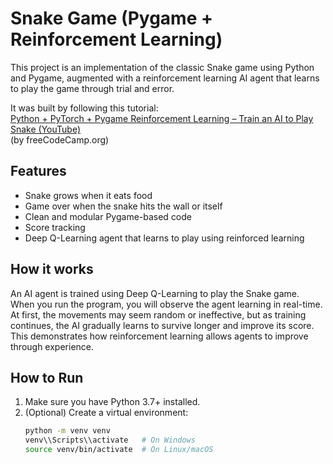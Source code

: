# Snake Game (Pygame + Reinforcement Learning)

This project is an implementation of the classic Snake game using Python and Pygame,
augmented with a reinforcement learning AI agent that learns to play the game through trial and error.

It was built by following this tutorial:  
[Python + PyTorch + Pygame Reinforcement Learning – Train an AI to Play Snake (YouTube)](https://www.youtube.com/watch?v=L8ypSXwyBds)  
(by freeCodeCamp.org)

## Features

- Snake grows when it eats food
- Game over when the snake hits the wall or itself
- Clean and modular Pygame-based code
- Score tracking
- Deep Q-Learning agent that learns to play using reinforced learning

## How it works

An AI agent is trained using Deep Q-Learning to play the Snake game. When you run the program,
you will observe the agent learning in real-time. At first, the movements may seem random or ineffective, 
but as training continues, the AI gradually learns to survive longer and improve its score. 
This demonstrates how reinforcement learning allows agents to improve through experience.

## How to Run

1. Make sure you have Python 3.7+ installed.
2. (Optional) Create a virtual environment:
   ```bash
   python -m venv venv
   venv\\Scripts\\activate   # On Windows
   source venv/bin/activate  # On Linux/macOS
